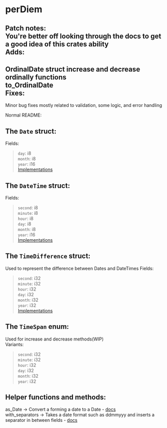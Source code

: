 # perDiem
Patch notes:  
You're better off looking through the docs to get a good idea of this crates ability  
Adds:  
-----------
OrdinalDate struct
increase and decrease ordinally functions  
to_OrdinalDate  
Fixes:  
-----------
Minor bug fixes mostly related to validation, some logic, and error handling  

Normal README:  

The `Date` struct:  
----------------
Fields:  
> `day`: i8  
> `month`: i8  
> `year`: i16  
[Implementations](https://docs.rs/perDiem/0.1.4/perDiem/types/struct.Date.html#method.allShareEL)  

The `DateTime` struct:  
-------------------
Fields:  
>`second`: i8  
>`minute`: i8  
>`hour`: i8  
>`day`: i8  
>`month`: i8  
>`year`: i16  
[Implementations](https://docs.rs/perDiem/0.1.4/perDiem/types/struct.DateTime.html)  

The `TimeDifference` struct:  
----------------------------
Used to represent the difference between Dates and DateTimes
Fields:
>`second`: i32   
>`minute`: i32  
>`hour`: i32  
>`day`: i32  
>`month`: i32  
>`year`: i32  
[Implementations](https://docs.rs/perDiem/0.1.4/perDiem/types/struct.TimeDifference.html)  

The `TimeSpan` enum:  
--------------------
Used for increase and decrease methods(WIP)  
Variants:
>`second`: i32   
>`minute`: i32  
>`hour`: i32  
>`day`: i32  
>`month`: i32  
>`year`: i32  

Helper functions and methods:  
-----------------------------
as_Date -> Convert a forming a date to a Date - [docs](https://docs.rs/perDiem/0.1.4/perDiem/types/trait.x.html)  
with_separators -> Takes a date format such as ddmmyyy and inserts a separator in between fields - [docs](https://docs.rs/perDiem/0.1.4perDiem/types/trait.y.html)  